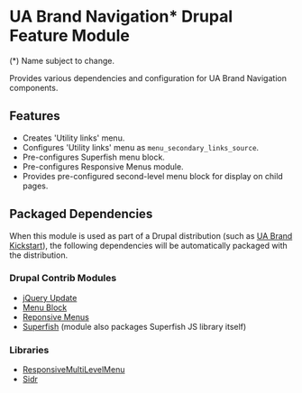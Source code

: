 # UA Brand Navigation* Drupal Feature Module

(*) Name subject to change.

Provides various dependencies and configuration for UA Brand Navigation components.

## Features

- Creates 'Utility links' menu.
- Configures 'Utility links' menu as `menu_secondary_links_source`.
- Pre-configures Superfish menu block.
- Pre-configures Responsive Menus module.
- Provides pre-configured second-level menu block for display on child pages.

## Packaged Dependencies

When this module is used as part of a Drupal distribution (such as [UA Brand Kickstart](https://bitbucket.org/joegraduate/ua_brand_kickstart)), the following dependencies will be automatically packaged with the distribution.

### Drupal Contrib Modules

- [jQuery Update](https://www.drupal.org/project/jquery_update)
- [Menu Block](https://www.drupal.org/project/menu_block)
- [Reponsive Menus](https://www.drupal.org/project/responsive_menus)
- [Superfish](https://www.drupal.org/project/superfish) (module also packages Superfish JS library itself)

### Libraries

- [ResponsiveMultiLevelMenu](http://tympanus.net/codrops/2013/04/19/responsive-multi-level-menu/)
- [Sidr](http://www.berriart.com/sidr/)
